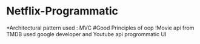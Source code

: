 # Netflix-Programmatic

*Architectural pattern used : MVC
#Good Principles of oop
!Movie api from TMDB
used google developer and Youtube api
progrommatic UI
